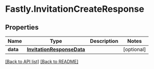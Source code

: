 # Fastly.InvitationCreateResponse

## Properties

Name | Type | Description | Notes
------------ | ------------- | ------------- | -------------
**data** | [**InvitationResponseData**](InvitationResponseData.md) |  | [optional] 


[[Back to API list]](../../README.md#endpoints) [[Back to README]](../../README.md)
